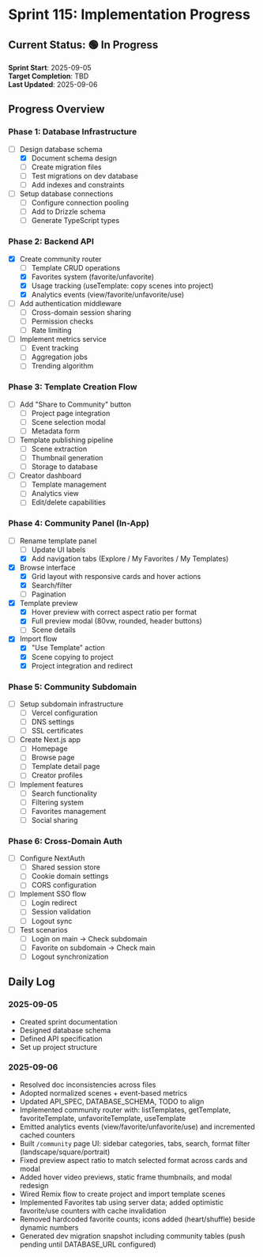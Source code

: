 # Sprint 115: Implementation Progress

## Current Status: 🟢 In Progress
**Sprint Start**: 2025-09-05  
**Target Completion**: TBD  
**Last Updated**: 2025-09-06

## Progress Overview

### Phase 1: Database Infrastructure
- [ ] Design database schema
  - [x] Document schema design
  - [ ] Create migration files
  - [ ] Test migrations on dev database
  - [ ] Add indexes and constraints
- [ ] Setup database connections
  - [ ] Configure connection pooling
  - [ ] Add to Drizzle schema
  - [ ] Generate TypeScript types

### Phase 2: Backend API
- [x] Create community router
  - [ ] Template CRUD operations
  - [x] Favorites system (favorite/unfavorite)
  - [x] Usage tracking (useTemplate: copy scenes into project)
  - [x] Analytics events (view/favorite/unfavorite/use)
- [ ] Add authentication middleware
  - [ ] Cross-domain session sharing
  - [ ] Permission checks
  - [ ] Rate limiting
- [ ] Implement metrics service
  - [ ] Event tracking
  - [ ] Aggregation jobs
  - [ ] Trending algorithm

### Phase 3: Template Creation Flow
- [ ] Add "Share to Community" button
  - [ ] Project page integration
  - [ ] Scene selection modal
  - [ ] Metadata form
- [ ] Template publishing pipeline
  - [ ] Scene extraction
  - [ ] Thumbnail generation
  - [ ] Storage to database
- [ ] Creator dashboard
  - [ ] Template management
  - [ ] Analytics view
  - [ ] Edit/delete capabilities

### Phase 4: Community Panel (In-App)
- [ ] Rename template panel
  - [ ] Update UI labels
  - [x] Add navigation tabs (Explore / My Favorites / My Templates)
- [x] Browse interface
  - [x] Grid layout with responsive cards and hover actions
  - [x] Search/filter
  - [ ] Pagination
- [x] Template preview
  - [x] Hover preview with correct aspect ratio per format
  - [x] Full preview modal (80vw, rounded, header buttons)
  - [ ] Scene details
- [x] Import flow
  - [x] "Use Template" action
  - [x] Scene copying to project
  - [x] Project integration and redirect

### Phase 5: Community Subdomain
- [ ] Setup subdomain infrastructure
  - [ ] Vercel configuration
  - [ ] DNS settings
  - [ ] SSL certificates
- [ ] Create Next.js app
  - [ ] Homepage
  - [ ] Browse page
  - [ ] Template detail page
  - [ ] Creator profiles
- [ ] Implement features
  - [ ] Search functionality
  - [ ] Filtering system
  - [ ] Favorites management
  - [ ] Social sharing

### Phase 6: Cross-Domain Auth
- [ ] Configure NextAuth
  - [ ] Shared session store
  - [ ] Cookie domain settings
  - [ ] CORS configuration
- [ ] Implement SSO flow
  - [ ] Login redirect
  - [ ] Session validation
  - [ ] Logout sync
- [ ] Test scenarios
  - [ ] Login on main → Check subdomain
  - [ ] Favorite on subdomain → Check main
  - [ ] Logout synchronization

## Daily Log

### 2025-09-05
- Created sprint documentation
- Designed database schema
- Defined API specification
- Set up project structure

### 2025-09-06
- Resolved doc inconsistencies across files
- Adopted normalized scenes + event-based metrics
- Updated API_SPEC, DATABASE_SCHEMA, TODO to align
 - Implemented community router with: listTemplates, getTemplate, favoriteTemplate, unfavoriteTemplate, useTemplate
 - Emitted analytics events (view/favorite/unfavorite/use) and incremented cached counters
 - Built `/community` page UI: sidebar categories, tabs, search, format filter (landscape/square/portrait)
 - Fixed preview aspect ratio to match selected format across cards and modal
 - Added hover video previews, static frame thumbnails, and modal redesign
 - Wired Remix flow to create project and import template scenes
 - Implemented Favorites tab using server data; added optimistic favorite/use counters with cache invalidation
 - Removed hardcoded favorite counts; icons added (heart/shuffle) beside dynamic numbers
 - Generated dev migration snapshot including community tables (push pending until DATABASE_URL configured)
